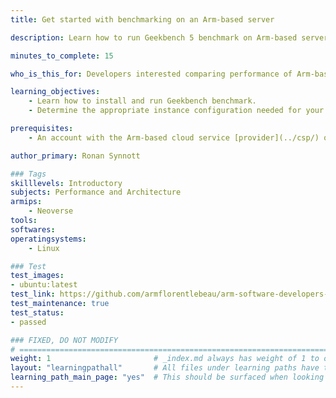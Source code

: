 ```yaml
---
title: Get started with benchmarking on an Arm-based server

description: Learn how to run Geekbench 5 benchmark on Arm-based server.

minutes_to_complete: 15

who_is_this_for: Developers interested comparing performance of Arm-based cloud instances.

learning_objectives:
    - Learn how to install and run Geekbench benchmark.
    - Determine the appropriate instance configuration needed for your workloads.

prerequisites:
    - An account with the Arm-based cloud service [provider](../csp/) of choice.

author_primary: Ronan Synnott

### Tags
skilllevels: Introductory
subjects: Performance and Architecture
armips:
    - Neoverse
tools:
softwares:
operatingsystems:
    - Linux

### Test
test_images:
- ubuntu:latest
test_link: https://github.com/armflorentlebeau/arm-software-developers-ads/actions/runs/3540052189
test_maintenance: true
test_status:
- passed

### FIXED, DO NOT MODIFY
# ================================================================================
weight: 1                       # _index.md always has weight of 1 to order correctly
layout: "learningpathall"       # All files under learning paths have this same wrapper
learning_path_main_page: "yes"  # This should be surfaced when looking for related content. Only set for _index.md of learning path content.
---
```

